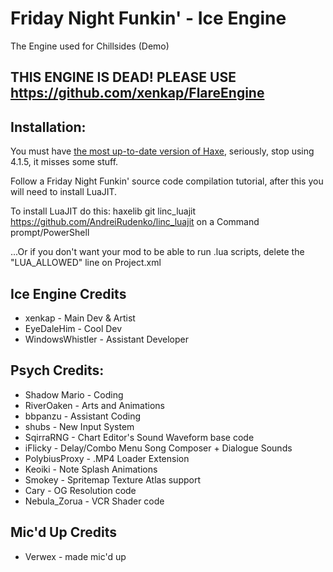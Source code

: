 # Friday Night Funkin' - Ice Engine

The Engine used for Chillsides (Demo)

## THIS ENGINE IS DEAD! PLEASE USE https://github.com/xenkap/FlareEngine

## Installation:

You must have [the most up-to-date version of Haxe](https://haxe.org/download/), seriously, stop using 4.1.5, it misses some stuff.

Follow a Friday Night Funkin' source code compilation tutorial, after this you will need to install LuaJIT.

To install LuaJIT do this: haxelib git linc_luajit https://github.com/AndreiRudenko/linc_luajit  on a Command prompt/PowerShell

...Or if you don't want your mod to be able to run .lua scripts, delete the "LUA_ALLOWED" line on Project.xml

## Ice Engine Credits
* xenkap - Main Dev & Artist
* EyeDaleHim - Cool Dev
* WindowsWhistler - Assistant Developer

## Psych Credits:
* Shadow Mario - Coding
* RiverOaken - Arts and Animations
* bbpanzu - Assistant Coding
* shubs - New Input System
* SqirraRNG - Chart Editor's Sound Waveform base code
* iFlicky - Delay/Combo Menu Song Composer + Dialogue Sounds
* PolybiusProxy - .MP4 Loader Extension
* Keoiki - Note Splash Animations
* Smokey - Spritemap Texture Atlas support
* Cary - OG Resolution code
* Nebula_Zorua - VCR Shader code

## Mic'd Up Credits
* Verwex - made mic'd up

